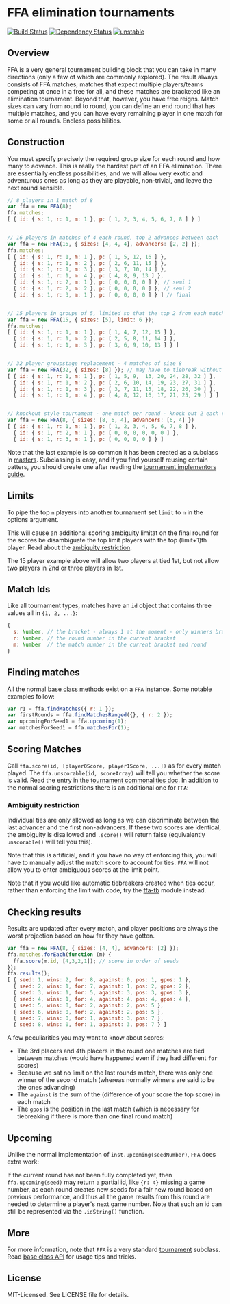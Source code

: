 # FFA elimination tournaments
[![Build Status](https://secure.travis-ci.org/clux/ffa.png)](http://travis-ci.org/clux/ffa)
[![Dependency Status](https://david-dm.org/clux/ffa.png)](https://david-dm.org/clux/ffa)
[![unstable](http://hughsk.github.io/stability-badges/dist/unstable.svg)](http://nodejs.org/api/documentation.html#documentation_stability_index)

## Overview
FFA is a very general tournament building block that you can take in many directions (only a few of which are commonly explored).
The result always consists of FFA matches; matches that expect multiple players/teams competing at once in a free for all, and these matches are bracketed like an elimination tournament. Beyond that, however, you have free reigns. Match sizes can vary from round to round, you can define an end round that has multiple matches, and you can have every remaining player in one match for some or all rounds. Endless possibilities.

## Construction
You must specify precisely the required group size for each round and how many to advance.
This is really the hardest part of an FFA elimination. There are essentially endless possibilities, and we will allow very exotic and adventurous ones as long as they are playable, non-trivial, and leave the next round sensible.

```js
// 8 players in 1 match of 8
var ffa = new FFA(8);
ffa.matches;
[ { id: { s: 1, r: 1, m: 1 }, p: [ 1, 2, 3, 4, 5, 6, 7, 8 ] } ]


// 16 players in matches of 4 each round, top 2 advances between each
var ffa = new FFA(16, { sizes: [4, 4, 4], advancers: [2, 2] });
ffa.matches;
[ { id: { s: 1, r: 1, m: 1 }, p: [ 1, 5, 12, 16 ] },
  { id: { s: 1, r: 1, m: 2 }, p: [ 2, 6, 11, 15 ] },
  { id: { s: 1, r: 1, m: 3 }, p: [ 3, 7, 10, 14 ] },
  { id: { s: 1, r: 1, m: 4 }, p: [ 4, 8, 9, 13 ] },
  { id: { s: 1, r: 2, m: 1 }, p: [ 0, 0, 0, 0 ] }, // semi 1
  { id: { s: 1, r: 2, m: 2 }, p: [ 0, 0, 0, 0 ] }, // semi 2
  { id: { s: 1, r: 3, m: 1 }, p: [ 0, 0, 0, 0 ] } ] // final


// 15 players in groups of 5, limited so that the top 2 from each match can be picked
var ffa = new FFA(15, { sizes: [5], limit: 6 });
ffa.matches;
[ { id: { s: 1, r: 1, m: 1 }, p: [ 1, 4, 7, 12, 15 ] },
  { id: { s: 1, r: 1, m: 2 }, p: [ 2, 5, 8, 11, 14 ] },
  { id: { s: 1, r: 1, m: 3 }, p: [ 3, 6, 9, 10, 13 ] } ]


// 32 player groupstage replacement - 4 matches of size 8
var ffa = new FFA(32, { sizes: [8] }); // may have to tiebreak without limits
[ { id: { s: 1, r: 1, m: 1 }, p: [ 1, 5, 9,  13, 20, 24, 28, 32 ] },
  { id: { s: 1, r: 1, m: 2 }, p: [ 2, 6, 10, 14, 19, 23, 27, 31 ] },
  { id: { s: 1, r: 1, m: 3 }, p: [ 3, 7, 11, 15, 18, 22, 26, 30 ] },
  { id: { s: 1, r: 1, m: 4 }, p: [ 4, 8, 12, 16, 17, 21, 25, 29 ] } ]


// knockout style tournament - one match per round - knock out 2 each round
var ffa = new FFA(8, { sizes: [8, 6, 4], advancers: [6, 4] })
[ { id: { s: 1, r: 1, m: 1 }, p: [ 1, 2, 3, 4, 5, 6, 7, 8 ] },
  { id: { s: 1, r: 2, m: 1 }, p: [ 0, 0, 0, 0, 0, 0 ] },
  { id: { s: 1, r: 3, m: 1 }, p: [ 0, 0, 0, 0 ] } ]
```

Note that the last example is so common it has been created as a subclass in [masters](https://npmjs.org/package/masters). Subclassing is easy, and if you find yourself reusing certain patters, you should create one after reading the [tournament implementors guide](https://github.com/clux/tournament/blob/master/doc/implementors.md).

## Limits
To pipe the top `n` players into another tournament set `limit` to `n` in the options argument.

This will cause an additional scoring ambiguity limitat on the final round for the scores be disambiguate the top limit players with the top (limit+1)th player. Read about the [ambiguity restriction](#ambiguity-restriction).

The 15 player example above will allow two players at tied 1st, but not allow two players in 2nd or three players in 1st.

## Match Ids
Like all tournament types, matches have an `id` object that contains three values all in `{1, 2, ...}`:

```js
{
  s: Number, // the bracket - always 1 at the moment - only winners bracket supported
  r: Number, // the round number in the current bracket
  m: Number  // the match number in the current bracket and round
}
```

## Finding matches
All the normal [base class methods](hhttps://github.com/clux/tournament/blob/master/doc/base.md) exist on a `FFA` instance. Some notable examples follow:

```js
var r1 = ffa.findMatches({ r: 1 });
var firstRounds = ffa.findMatchesRanged({}, { r: 2 });
var upcomingForSeed1 = ffa.upcoming(1);
var matchesForSeed1 = ffa.matchesFor(1);
```

## Scoring Matches
Call `ffa.score(id, [player0Score, player1Score, ...])` as for every match played.
The `ffa.unscorable(id, scoreArray)` will tell you whether the score is valid. Read the entry in the [tournament commonalities doc](https://github.com/clux/tournament/blob/master/doc/base.md#ensuring-scorability--consistency). In addition to the normal scoring restrictions there is an additional one for `FFA`:

### Ambiguity restriction
Individual ties are only allowed as long as we can discriminate between the last advancer and the first non-advancers. If these two scores are identical, the ambiguity is disallowed and `.score()` will return false (equivalently `unscorable()` will tell you this).

Note that this is artificial, and if you have no way of enforcing this, you will have to manually adjust the match score to account for ties. `FFA` will not allow you to enter ambiguous scores at the limit point.

Note that if you would like automatic tiebreakers created when ties occur, rather than enforcing the limit with code, try the [ffa-tb](https://github.com/clux/ffa-tb) module instead.

## Checking results
Results are updated after every match, and player positions are always the worst projection based on how far they have gotten.

```js
var ffa = new FFA(8, { sizes: [4, 4], advancers: [2] });
ffa.matches.forEach(function (m) {
  ffa.score(m.id, [4,3,2,1]); // score in order of seeds
});
ffa.results();
[ { seed: 1, wins: 2, for: 8, against: 0, pos: 1, gpos: 1 },
  { seed: 2, wins: 1, for: 7, against: 1, pos: 2, gpos: 2 },
  { seed: 3, wins: 1, for: 5, against: 3, pos: 3, gpos: 3 },
  { seed: 4, wins: 1, for: 4, against: 4, pos: 4, gpos: 4 },
  { seed: 5, wins: 0, for: 2, against: 2, pos: 5 },
  { seed: 6, wins: 0, for: 2, against: 2, pos: 5 },
  { seed: 7, wins: 0, for: 1, against: 3, pos: 7 },
  { seed: 8, wins: 0, for: 1, against: 3, pos: 7 } ]
```

A few peculiarities you may want to know about scores:

- The 3rd placers and 4th placers in the round one matches are tied between matches (would have happened even if they had different `for` scores)
- Because we sat no limit on the last rounds match, there was only one winner of the second match (whereas normally winners are said to be the ones advancing)
- The `against` is the sum of the (difference of your score the top score) in each match
- The `gpos` is the position in the last match (which is necessary for tiebreaking if there is more than one final round match)

## Upcoming
Unlike the normal implementation of `inst.upcoming(seedNumber)`, `FFA` does extra work:

If the current round has not been fully completed yet, then `ffa.upcoming(seed)` may return a partial id, like `{r: 4}` missing a game number, as each round creates new seeds for a fair new round based on previous performance, and thus all the game results from this round are needed to determine a player's next game number. Note that such an id can still be represented via the `.idString()` function.

## More
For more information, note that `FFA` is a very standard [tournament](https://npmjs.org/package/tournament) subclass.
Read [base class API](hhttps://github.com/clux/tournament/blob/master/doc/base.md) for usage tips and tricks.

## License
MIT-Licensed. See LICENSE file for details.
